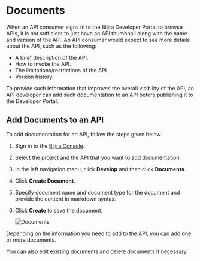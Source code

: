 # Documents

When an API consumer signs in to the Bijira Developer Portal to browse APIs, it is not sufficient to just have an API thumbnail along with the name and version of the API. An API consumer would expect to see more details about the API, such as the following:

- A brief description of the API.
- How to invoke the API.
- The limitations/restrictions of the API.
- Version history.

To provide such information that improves the overall visibility of the API, an API developer can add such documentation to an API before publishing it to the Developer Portal.

## Add Documents to an API

To add documentation for an API, follow the steps given below.

1. Sign in to the [Bijira Console](https://console.bijira.dev/).

2. Select the project and the API that you want to add documentation.

3. In the left navigation menu, click **Develop** and then click **Documents**.

4. Click **Create Document**.

5. Specify document name and document type for the document and provide the content in markdown syntax.

6. Click **Create** to save the document.

    ![Documents](../assets/img/develop-api-proxy/documents.png)

Depending on the information you need to add to the API, you can add one or more documents.

You can also edit existing documents and delete documents if necessary.
